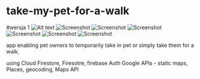 # take-my-pet-for-a-walk

#wersja 1 
![Alt text](../screens/2.png)
![Screenshot](../screens/2.png)
![Screenshot](../screens/3.png)
![Screenshot](../screens/4.png)
![Screenshot](../screens/5.png)
![Screenshot](../screens/6.png)
![Screenshot](../screens/7.png)



app enabling pet owners to temporarily take in pet or simply take them for a walk. 

using Cloud Firestore, Firesotre, firebase Auth
Google APIs - static maps, Places, geocoding, Maps API
